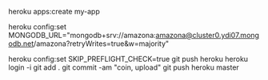 heroku apps:create my-app


heroku config:set MONGODB_URL="mongodb+srv://amazona:amazona@cluster0.ydi07.mongodb.net/amazona?retryWrites=true&w=majority"



heroku config:set SKIP_PREFLIGHT_CHECK=true
git push heroku
heroku login -i
git add .
git commit -am "coin, upload"
git push heroku master